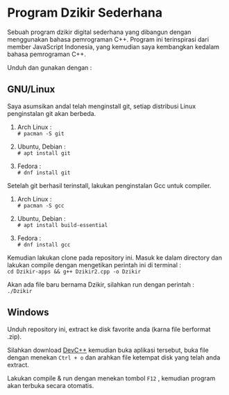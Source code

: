 # Program Dzikir Sederhana

Sebuah program dzikir digital sederhana yang dibangun dengan menggunakan bahasa pemrograman C++.
Program ini terinspirasi dari member JavaScript Indonesia, yang kemudian saya kembangkan kedalam bahasa pemrograman C++.

Unduh dan gunakan dengan :


## GNU/Linux 

Saya asumsikan andal telah menginstall git, setiap distribusi Linux penginstalan git akan berbeda. 

1. Arch Linux :\
 `# pacman -S git`
 
3. Ubuntu, Debian :\
 `# apt install git`
 
5. Fedora :\
`# dnf install git`

Setelah git berhasil terinstall, lakukan penginstalan Gcc untuk compiler.

1. Arch Linux :\
`# pacman -S gcc`

3. Ubuntu, Debian :\
`# apt install build-essential `

4. Fedora :\
`# dnf install gcc`

Kemudian lakukan clone pada repository ini. Masuk ke dalam directory dan lakukan compile dengan mengetikan perintah ini di terminal :\
`cd Dzikir-apps && g++ Dzikir2.cpp -o Dzikir`

Akan ada file baru bernama Dzikir, silahkan run dengan perintah :\
`./Dzikir`


## Windows

Unduh repository ini, extract ke disk favorite anda (karna file berformat .zip).

Silahkan download [DevC++](https://www.nesabamedia.com/download-dev-c/) kemudian buka aplikasi tersebut, buka file dengan menekan `Ctrl + o` dan arahkan file ketempat disk yang telah anda extract.

Lakukan compile & run dengan menekan tombol `F12` , kemudian program akan terbuka secara otomatis.

